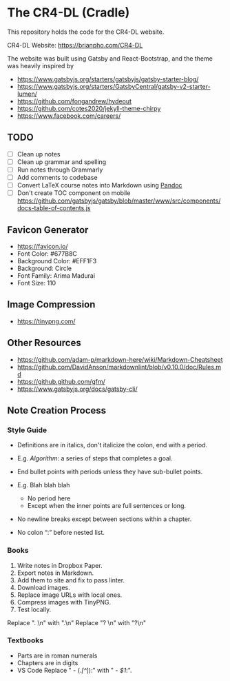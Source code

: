 # The CR4-DL (Cradle)

This repository holds the code for the CR4-DL website.

CR4-DL Website: <https://brianpho.com/CR4-DL>

The website was built using Gatsby and React-Bootstrap, and the theme was heavily inspired by

- <https://www.gatsbyjs.org/starters/gatsbyjs/gatsby-starter-blog/>
- <https://www.gatsbyjs.org/starters/GatsbyCentral/gatsby-v2-starter-lumen/>
- <https://github.com/fongandrew/hydeout>
- <https://github.com/cotes2020/jekyll-theme-chirpy>
- <https://www.facebook.com/careers/>

## TODO

- [ ] Clean up notes
- [ ] Clean up grammar and spelling
- [ ] Run notes through Grammarly
- [ ] Add comments to codebase
- [ ] Convert LaTeX course notes into Markdown using [Pandoc](https://pandoc.org/getting-started.html)
- [ ] Don't create TOC component on mobile <https://github.com/gatsbyjs/gatsby/blob/master/www/src/components/docs-table-of-contents.js>

## Favicon Generator

- <https://favicon.io/>
- Font Color: #677B8C
- Background Color: #EFF1F3
- Background: Circle
- Font Family: Arima Madurai
- Font Size: 110

## Image Compression

- <https://tinypng.com/>

## Other Resources

- <https://github.com/adam-p/markdown-here/wiki/Markdown-Cheatsheet>
- <https://github.com/DavidAnson/markdownlint/blob/v0.10.0/doc/Rules.md>
- <https://github.github.com/gfm/>
- <https://www.gatsbyjs.org/docs/gatsby-cli/>

## Note Creation Process

### Style Guide

- Definitions are in italics, don't italicize the colon, end with a period.
- E.g. *Algorithm*: a series of steps that completes a goal.

- End bullet points with periods unless they have sub-bullet points.
- E.g. Blah blah blah
  - No period here
  - Except when the inner points are full sentences or long.

- No newline breaks except between sections within a chapter.
- No colon “:” before nested list.

### Books

1. Write notes in Dropbox Paper.
2. Export notes in Markdown.
3. Add them to site and fix to pass linter.
4. Download images.
5. Replace image URLs with local ones.
6. Compress images with TinyPNG.
7. Test locally.

Replace "\. \n" with ".\n"
Replace "\? \n" with "?\n"

### Textbooks

- Parts are in roman numerals
- Chapters are in digits
- VS Code Replace "  - (.*[^*]):" with "  - *$1*:".
